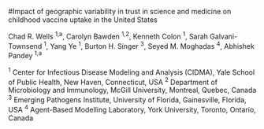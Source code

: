 #Impact of geographic variability in trust in science and medicine on childhood vaccine uptake in the United States

Chad R. Wells <sup>1,a</sup>, Carolyn Bawden <sup>1,2</sup>, Kenneth Colon <sup>1</sup>, Sarah Galvani-Townsend <sup>1</sup>, Yang Ye <sup>1</sup>, Burton H. Singer <sup>3</sup>, Seyed M. Moghadas <sup>4</sup>, Abhishek Pandey <sup>1,a</sup> 

<sup>1</sup> Center for Infectious Disease Modeling and Analysis (CIDMA), Yale School of Public Health, New Haven, Connecticut, USA
<sup>2</sup> Department of Microbiology and Immunology, McGill University, Montreal, Quebec, Canada 
<sup>3</sup> Emerging Pathogens Institute, University of Florida, Gainesville, Florida, USA
<sup>4</sup> Agent-Based Modelling Laboratory, York University, Toronto, Ontario, Canada

